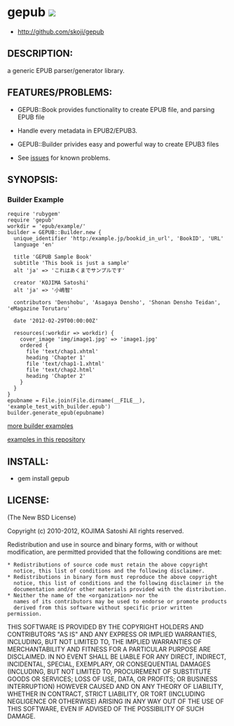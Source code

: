 # gepub [<img src="https://secure.travis-ci.org/skoji/gepub.png" />](http://travis-ci.org/skoji/gepub)

* http://github.com/skoji/gepub

## DESCRIPTION:

a generic EPUB parser/generator library.

## FEATURES/PROBLEMS:

* GEPUB::Book provides functionality to create EPUB file, and parsing EPUB file
* Handle every metadata in EPUB2/EPUB3.
* GEPUB::Builder privides easy and powerful way to create EPUB3 files

* See [issues](https://github.com/skoji/gepub/issues/) for known problems.

## SYNOPSIS:

### Builder Example

    require 'rubygem'
    require 'gepub'
    workdir = 'epub/example/'
    builder = GEPUB::Builder.new {
      unique_identifier 'http:/example.jp/bookid_in_url', 'BookID', 'URL'
      language 'en'

      title 'GEPUB Sample Book'
      subtitle 'This book is just a sample'
      alt 'ja' => 'これはあくまでサンプルです'

      creator 'KOJIMA Satoshi'
      alt 'ja' => '小嶋智'

      contributors 'Denshobu', 'Asagaya Densho', 'Shonan Densho Teidan', 'eMagazine Torutaru'

      date '2012-02-29T00:00:00Z'

      resources(:workdir => workdir) {
        cover_image 'img/image1.jpg' => 'image1.jpg'
        ordered {
          file 'text/chap1.xhtml'
          heading 'Chapter 1'
          file 'text/chap1-1.xhtml'
          file 'text/chap2.html'
          heading 'Chapter 2'
        }
      }
    }
    epubname = File.join(File.dirname(__FILE__), 'example_test_with_builder.epub')
    builder.generate_epub(epubname)

[more builder examples](https://gist.github.com/1878995)
 
[examples in this repository](https://github.com/skoji/gepub/tree/master/examples/) 

## INSTALL:

* gem install gepub

## LICENSE:

(The New BSD License)

Copyright (c) 2010-2012, KOJIMA Satoshi
All rights reserved.

Redistribution and use in source and binary forms, with or without
modification, are permitted provided that the following conditions are met:

    * Redistributions of source code must retain the above copyright
      notice, this list of conditions and the following disclaimer.
    * Redistributions in binary form must reproduce the above copyright
      notice, this list of conditions and the following disclaimer in the
      documentation and/or other materials provided with the distribution.
    * Neither the name of the <organization> nor the
      names of its contributors may be used to endorse or promote products
      derived from this software without specific prior written permission.

THIS SOFTWARE IS PROVIDED BY THE COPYRIGHT HOLDERS AND CONTRIBUTORS "AS IS" AND
ANY EXPRESS OR IMPLIED WARRANTIES, INCLUDING, BUT NOT LIMITED TO, THE IMPLIED
WARRANTIES OF MERCHANTABILITY AND FITNESS FOR A PARTICULAR PURPOSE ARE
DISCLAIMED. IN NO EVENT SHALL <COPYRIGHT HOLDER> BE LIABLE FOR ANY
DIRECT, INDIRECT, INCIDENTAL, SPECIAL, EXEMPLARY, OR CONSEQUENTIAL DAMAGES
(INCLUDING, BUT NOT LIMITED TO, PROCUREMENT OF SUBSTITUTE GOODS OR SERVICES;
LOSS OF USE, DATA, OR PROFITS; OR BUSINESS INTERRUPTION) HOWEVER CAUSED AND
ON ANY THEORY OF LIABILITY, WHETHER IN CONTRACT, STRICT LIABILITY, OR TORT
(INCLUDING NEGLIGENCE OR OTHERWISE) ARISING IN ANY WAY OUT OF THE USE OF THIS
SOFTWARE, EVEN IF ADVISED OF THE POSSIBILITY OF SUCH DAMAGE.
